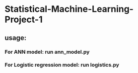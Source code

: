 # Statistical-Machine-Learning-Project-1
## usage:
### For ANN model: run ann_model.py
### For Logistic regression model: run logistics.py
